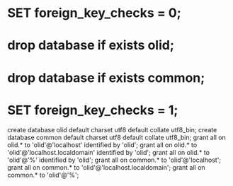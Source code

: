 
# SET foreign_key_checks = 0;
# drop database if exists olid;
# drop database if exists common;
# SET foreign_key_checks = 1;

create database olid default charset utf8 default collate utf8_bin;
create database common default charset utf8 default collate utf8_bin;
grant all on olid.* to 'olid'@'localhost' identified by 'olid';
grant all on olid.* to 'olid'@'localhost.localdomain' identified by 'olid';
grant all on olid.* to 'olid'@'%' identified by 'olid';
grant all on common.* to 'olid'@'localhost';
grant all on common.* to 'olid'@'localhost.localdomain';
grant all on common.* to 'olid'@'%';


